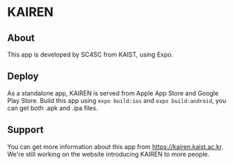 # KAIREN

## About

This app is developed by SC4SC from KAIST, using Expo.

## Deploy

As a standalone app, KAIREN is served from Apple App Store and Google Play Store. Build this app using `expo build:ios` and `expo build:android`, you can get both .apk and .ipa files.

## Support

You can get more information about this app from <https://kairen.kaist.ac.kr>. We're still working on the website introducing KAIREN to more people.
